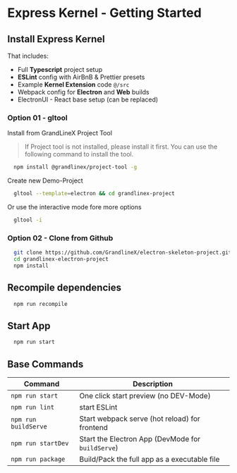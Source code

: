 # Express Kernel - Getting Started

## Install Express Kernel

That includes:

- Full **Typescript** project setup
- **ESLint** config with AirBnB & Prettier presets
- Example **Kernel Extension** code `@/src`
- Webpack config for **Electron** and **Web** builds
- ElectronUI - React base setup (can be replaced)

### Option 01 - gltool

Install from GrandLineX Project Tool

> If Project tool is not installed, please install it first. You can use the following command to install the tool.

```bash
  npm install @grandlinex/project-tool -g
```

Create new Demo-Project

```bash
  gltool --template=electron && cd grandlinex-project 
```

Or use the interactive mode fore more options
```bash
  gltool -i 
```
### Option 02 - Clone from Github

```bash
  git clone https://github.com/GrandlineX/electron-skeleton-project.git 
  cd grandlinex-electron-project
  npm install
```

## Recompile dependencies
```bash
  npm run recompile
```

## Start App
```bash
  npm run start 
```

## Base Commands

| Command              | Description                                       |
|----------------------|---------------------------------------------------|
| `npm run start`      | One click start preview (no DEV-Mode)             |
| `npm run lint`       | start ESLint                                      |
| `npm run buildServe` | Start webpack serve (hot reload) for frontend     |
| `npm run startDev`   | Start the Electron App (DevMode for `buildServe`) |
| `npm run package`    | Build/Pack the full app as a executable file      |
